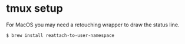 # tmux setup

For MacOS you may need a retouching wrapper to draw the status line.

```
$ brew install reattach-to-user-namespace
```